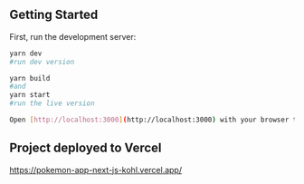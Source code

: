 ## Getting Started

First, run the development server:

```bash
yarn dev
#run dev version

yarn build
#and
yarn start
#run the live version

Open [http://localhost:3000](http://localhost:3000) with your browser to see the result.
```

## Project deployed to Vercel
https://pokemon-app-next-js-kohl.vercel.app/

